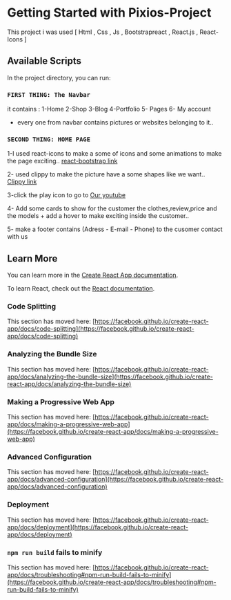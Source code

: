 # Getting Started with Pixios-Project

This project i was used [ Html , Css , Js , Bootstrapreact , React.js , React-Icons ]

## Available Scripts

In the project directory, you can run:

### `FIRST THING: The Navbar `
it contains : 
1-Home
2-Shop
3-Blog
4-Portfolio
5- Pages
6- My account

* every one from navbar contains pictures or  websites belonging to it..

### `SECOND THING: HOME PAGE`

1-I used react-icons to make a some of icons and some animations to make the page exciting..
[react-bootstrap link](https://react-bootstrap.netlify.app/docs/layout/grid)

2- used clippy to make the picture have a some shapes like we want..
[Clippy link](https://bennettfeely.com/clippy/)

3-click the play icon to go to [Our youtube](https://www.youtube.com/watch?v=YwYoyQ1JdpQ)

4- Add some cards to show for the customer the clothes,review,price and the models + add a hover to make exciting inside the customer..

5- make a footer contains (Adress - E-mail - Phone) to the cusomer contact with us



## Learn More

You can learn more in the [Create React App documentation](https://facebook.github.io/create-react-app/docs/getting-started).

To learn React, check out the [React documentation](https://reactjs.org/).

### Code Splitting

This section has moved here: [https://facebook.github.io/create-react-app/docs/code-splitting](https://facebook.github.io/create-react-app/docs/code-splitting)

### Analyzing the Bundle Size

This section has moved here: [https://facebook.github.io/create-react-app/docs/analyzing-the-bundle-size](https://facebook.github.io/create-react-app/docs/analyzing-the-bundle-size)

### Making a Progressive Web App

This section has moved here: [https://facebook.github.io/create-react-app/docs/making-a-progressive-web-app](https://facebook.github.io/create-react-app/docs/making-a-progressive-web-app)

### Advanced Configuration

This section has moved here: [https://facebook.github.io/create-react-app/docs/advanced-configuration](https://facebook.github.io/create-react-app/docs/advanced-configuration)

### Deployment

This section has moved here: [https://facebook.github.io/create-react-app/docs/deployment](https://facebook.github.io/create-react-app/docs/deployment)

### `npm run build` fails to minify

This section has moved here: [https://facebook.github.io/create-react-app/docs/troubleshooting#npm-run-build-fails-to-minify](https://facebook.github.io/create-react-app/docs/troubleshooting#npm-run-build-fails-to-minify)
